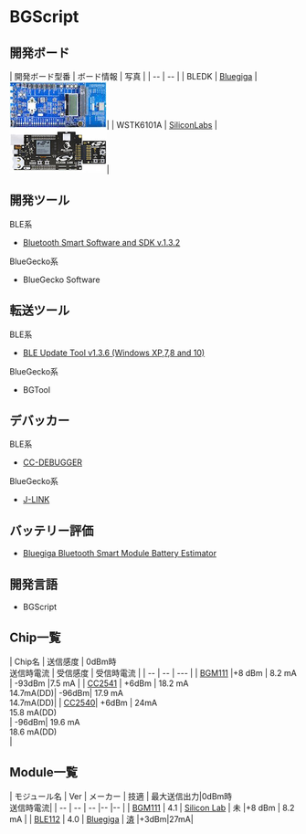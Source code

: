# BGScript

## 開発ボード

| 開発ボード型番 | ボード情報 | 写真 |
| -- | -- |
| BLEDK | [Bluegiga](https://www.bluegiga.com/en-US/products/ble113-bluetooth-smart-module/#devkits) | ![](dkble.jpg)|
| WSTK6101A | [SiliconLabs](http://www.silabs.com/products/wireless/bluetooth/Pages/bluegecko-bluetooth-smart-module-wireless-starter-kit.aspx) |![](wstk6101a.jpg)|

## 開発ツール

BLE系
* [Bluetooth Smart Software and SDK v.1.3.2](https://www.bluegiga.com/en-US/download/?file=TK48JyZjQHujdh-E_060nA&title=Bluetooth%2520Smart%2520Software%2520and%2520SDK%2520v.1.3.2&filename=ble-1.3.2-122.zip)

BlueGecko系

* BlueGecko Software

## 転送ツール

BLE系
* [BLE Update Tool v1.3.6 (Windows XP,7,8 and 10)](https://www.bluegiga.com/en-US/download/?file=QQoshv77RRWK1AiJw8cV5g&title=BLE%2520Update%2520Tool%2520v1.3.6%2520%28Windows%2520XP%252C7%252C8%2520and%252010%29&filename=bleupdate-1.3.6.exe)

BlueGecko系
* BGTool

## デバッカー

BLE系
* [CC-DEBUGGER](http://www.tij.co.jp/tool/jp/cc-debugger)

BlueGecko系
* [J-LINK](https://www.segger.com/jlink-debug-probes.html)

## バッテリー評価

* [Bluegiga Bluetooth Smart Module Battery Estimator](https://www.bluegiga.com/en-US/test-page/ble-battery-estimator/)

## 開発言語
* BGScript

## Chip一覧

| Chip名 | 送信感度 | 0dBm時<br>送信時電流 | 受信感度 | 受信時電流 |
| -- | -- | --- |
| [BGM111](http://www.silabs.com/products/wireless/bluetooth/Pages/bluegecko-bluetooth-smart-module-intro.aspx) |+8 dBm | 8.2 mA |  -93dBm |7.5 mA |
| [CC2541](http://m.tij.co.jp/product/jp/CC2541) | +6dBm | 18.2 mA<br>14.7mA(DD)| -96dBm| 17.9 mA <br>14.7mA(DD)| 
| [CC2540](http://m.tij.co.jp/product/jp/CC2540)| +6dBm | 24mA<br>15.8 mA(DD)<br> | -96dBm| 19.6 mA<br>18.6 mA(DD)<br>|

## Module一覧

| モジュール名 |  Ver | メーカー | 技適 | 最大送信出力|0dBm時<br>送信時電流|
| -- | -- | -- |-- |-- |
| [BGM111](http://www.silabs.com/products/wireless/bluetooth/Pages/bluegecko-bluetooth-smart-module-intro.aspx) | 4.1 | [Silicon Lab](http://www.silabs.com/) | 未 |+8 dBm | 8.2 mA |
| [BLE112](https://www.bluegiga.com/en-US/products/ble112-bluetooth-smart-module/) |  4.0 | [Bluegiga](http://www.bluegiga.com/) | [済](http://www.tele.soumu.go.jp/giteki/SearchServlet?pageID=jg01_01&PC=209&TC=N&PK=1&FN=022acb&SN=%94%46%8F%D8&LN=2&R1=*****&R2=*****) |+3dBm|27mA|
